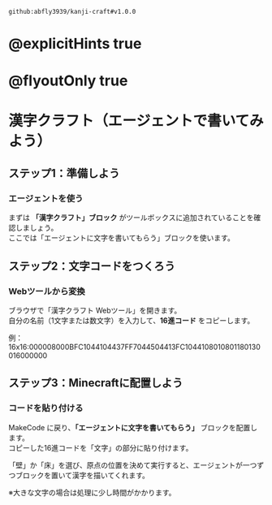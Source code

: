 ```package
github:abfly3939/kanji-craft#v1.0.0
```

# @explicitHints true
# @flyoutOnly true

# 漢字クラフト（エージェントで書いてみよう）


## ステップ1：準備しよう
### エージェントを使う
まずは **「漢字クラフト」ブロック** がツールボックスに追加されていることを確認しましょう。  
ここでは「エージェントに文字を書いてもらう」ブロックを使います。  


## ステップ2：文字コードをつくろう
### Webツールから変換
ブラウザで「漢字クラフト Webツール」を開きます。  
自分の名前（1文字または数文字）を入力して、**16進コード** をコピーします。  

例：  
16x16:000008000BFC1044104437FF7044504413FC1044108010801180130016000000



## ステップ3：Minecraftに配置しよう
### コードを貼り付ける
MakeCode に戻り、**「エージェントに文字を書いてもらう」** ブロックを配置します。  
コピーした16進コードを「文字」の部分に貼り付けます。  

「壁」か「床」を選び、原点の位置を決めて実行すると、エージェントが一つずつブロックを置いて漢字を描いてくれます。  

※大きな文字の場合は処理に少し時間がかかります。
